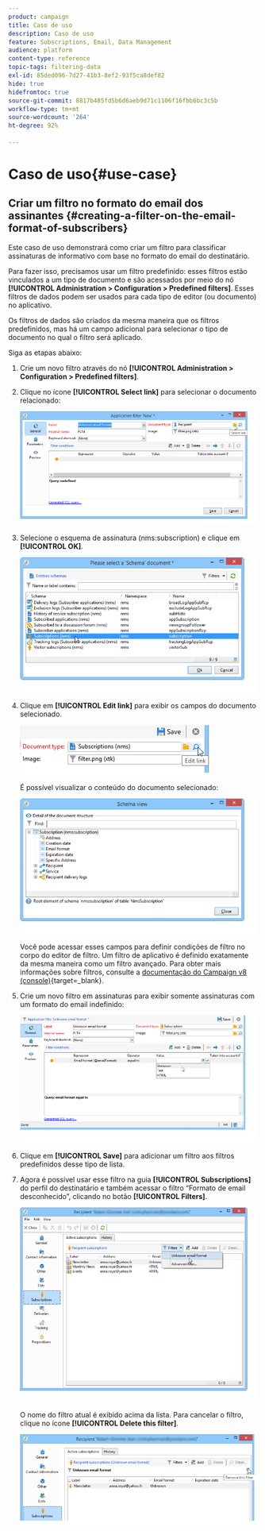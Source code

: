 ```yaml
---
product: campaign
title: Caso de uso
description: Caso de uso
feature: Subscriptions, Email, Data Management
audience: platform
content-type: reference
topic-tags: filtering-data
exl-id: 85ded096-7d27-41b3-8ef2-93f5ca8def82
hide: true
hidefromtoc: true
source-git-commit: 8817b485fd5b6d6aeb9d71c1106f16fbb6bc3c5b
workflow-type: tm+mt
source-wordcount: '264'
ht-degree: 92%

---
```


# Caso de uso{#use-case}



## Criar um filtro no formato do email dos assinantes {#creating-a-filter-on-the-email-format-of-subscribers}

Este caso de uso demonstrará como criar um filtro para classificar assinaturas de informativo com base no formato do email do destinatário.

Para fazer isso, precisamos usar um filtro predefinido: esses filtros estão vinculados a um tipo de documento e são acessados por meio do nó **[!UICONTROL Administration > Configuration > Predefined filters]**. Esses filtros de dados podem ser usados para cada tipo de editor (ou documento) no aplicativo.

Os filtros de dados são criados da mesma maneira que os filtros predefinidos, mas há um campo adicional para selecionar o tipo de documento no qual o filtro será aplicado.

Siga as etapas abaixo:

1. Crie um novo filtro através do nó **[!UICONTROL Administration > Configuration > Predefined filters]**.
1. Clique no ícone **[!UICONTROL Select link]** para selecionar o documento relacionado:

   ![](assets/s_ncs_user_filter_choose_schema.png)

1. Selecione o esquema de assinatura (nms:subscription) e clique em **[!UICONTROL OK]**.

   ![](assets/s_ncs_user_filter_select_schema.png)

1. Clique em **[!UICONTROL Edit link]** para exibir os campos do documento selecionado.

   ![](assets/s_ncs_user_filter_edit_schema.png)

   É possível visualizar o conteúdo do documento selecionado:

   ![](assets/s_ncs_user_filter_view_schema.png)

   Você pode acessar esses campos para definir condições de filtro no corpo do editor de filtro. Um filtro de aplicativo é definido exatamente da mesma maneira como um filtro avançado. Para obter mais informações sobre filtros, consulte a [documentação do Campaign v8 (console)](https://experienceleague.adobe.com/en/docs/campaign/campaign-v8/audience/create-filters){target=_blank}.


1. Crie um novo filtro em assinaturas para exibir somente assinaturas com um formato do email indefinido:

   ![](assets/s_ncs_user_filter_parameters.png)

1. Clique em **[!UICONTROL Save]** para adicionar um filtro aos filtros predefinidos desse tipo de lista.
1. Agora é possível usar esse filtro na guia **[!UICONTROL Subscriptions]** do perfil do destinatário e também acessar o filtro “Formato de email desconhecido”, clicando no botão **[!UICONTROL Filters]**.

   ![](assets/s_ncs_user_filter_on_events.png)

   O nome do filtro atual é exibido acima da lista. Para cancelar o filtro, clique no ícone **[!UICONTROL Delete this filter]**.

   ![](assets/s_ncs_user_filter_on_subscriptions.png)
